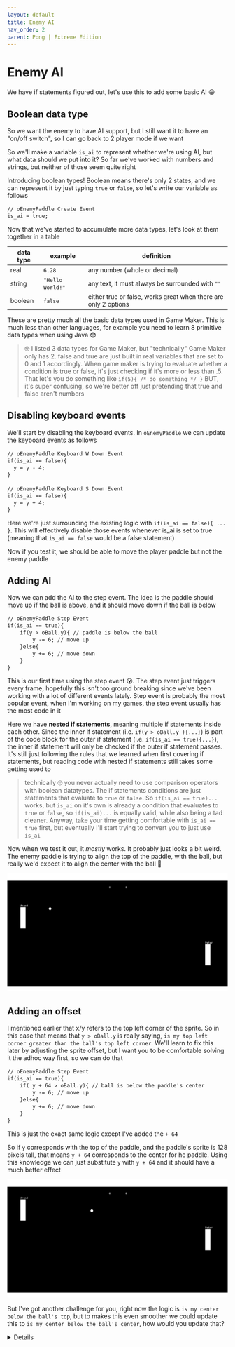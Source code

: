 ```yaml
---
layout: default
title: Enemy AI
nav_order: 2
parent: Pong | Extreme Edition
---
```


# Enemy AI

We have if statements figured out, let's use this to add some basic AI 😁

## Boolean data type

So we want the enemy to have AI support, but I still want it to have an "on/off switch", so I can go back to 2 player mode if we want

So we'll make a variable ``is_ai`` to represent whether we're using AI, but what data should we put into it? So far we've worked with numbers and strings, but neither of those seem quite right

Introducing boolean types! Boolean means there's only 2 states, and we can represent it by just typing ``true`` or ``false``, so let's write our variable as follows

```
// oEnemyPaddle Create Event
is_ai = true;
```

Now that we've started to accumulate more data types, let's look at them together in a table

| data type | example | definition |
| --- | --- | --- |
| real | ``6.28`` | any number (whole or decimal) |
| string | ``"Hello World!"`` | any text, it must always be surrounded with ``""`` |
| boolean | ``false`` | either true or false, works great when there are only 2 options |

These are pretty much all the basic data types used in Game Maker. This is much less than other languages, for example you need to learn 8 primitive data types when using Java 😨

> 🤓 I listed 3 data types for Game Maker, but "technically" Game Maker only has 2. false and true are just built in real variables that are set to 0 and 1 accordingly. When game maker is trying to evaluate whether a condition is true or false, it's just checking if it's more or less than .5. That let's you do something like ``if(5){ /* do something */ }`` BUT, it's super confusing, so we're better off just pretending that true and false aren't numbers

## Disabling keyboard events

We'll start by disabling the keyboard events. In ``oEnemyPaddle`` we can update the keyboard events as follows

```
// oEnemyPaddle Keyboard W Down Event
if(is_ai == false){
  y = y - 4;
}

// oEnemyPaddle Keyboard S Down Event
if(is_ai == false){
  y = y + 4;
}
```

Here we're just surrounding the existing logic with ``if(is_ai == false){ ... }``. This will effectively disable those events whenever is_ai is set to true (meaning that ``is_ai == false`` would be a false statement)

Now if you test it, we should be able to move the player paddle but not the enemy paddle

## Adding AI

Now we can add the AI to the step event. The idea is the paddle should move up if the ball is above, and it should move down if the ball is below

```
// oEnemyPaddle Step Event
if(is_ai == true){
	if(y > oBall.y){ // paddle is below the ball
		y -= 6; // move up
	}else{
		y += 6; // move down
	}
}
```

This is our first time using the step event 😮. The step event just triggers every frame, hopefully this isn't too ground breaking since we've been working with a lot of different events lately. Step event is probably the most popular event, when I'm working on my games, the step event usually has the most code in it

Here we have **nested if statements**, meaning multiple if statements inside each other. Since the inner  if statement (i.e. ``if(y > oBall.y ){...}``) is part of the code block for the outer if statement (i.e. ``if(is_ai == true){...}``), the inner if statement will only be checked if the outer if statement passes. It's still just following the rules that we learned when first covering if statements, but reading code with nested if statements still takes some getting used to

> technically 🤓 you never actually need to use comparison operators with boolean datatypes. The if statements conditions are just statements that evaluate to ``true`` or ``false``. So ``if(is_ai == true)...`` works, but ``is_ai`` on it's own is already a condition that evaluates to ``true`` or ``false``, so ``if(is_ai)...`` is equally valid, while also being a tad cleaner. Anyway, take your time getting comfortable with ``is_ai == true`` first, but eventually I'll start trying to convert you to just use ``is_ai``

Now when we test it out, it *mostly* works. It probably just looks a bit weird. The enemy paddle is trying to align the top of the paddle, with the ball, but really we'd expect it to align the center with the ball 🤔

![](../../images/pong/ai_top_align.gif)

## Adding an offset

I mentioned earlier that x/y refers to the top left corner of the sprite. So in this case that means that ``y > oBall.y`` is really saying, ``is my top left corner greater than the ball's top left corner``. We'll learn to fix this later by adjusting the sprite offset, but I want you to be comfortable solving it the adhoc way first, so we can do that

```
// oEnemyPaddle Step Event
if(is_ai == true){
	if( y + 64 > oBall.y){ // ball is below the paddle's center
		y -= 6; // move up
	}else{
		y += 6; // move down
	}
}
```

This is just the exact same logic except I've added the ``+ 64``

So if ``y`` corresponds with the top of the paddle, and the paddle's sprite is 128 pixels tall, that means ``y + 64`` corresponds to the center for he paddle. Using this knowledge we can just substitute ``y`` with ``y + 64`` and it should have a much better effect

![](../../images/pong/ai_center_align.gif)

But I've got another challenge for you, right now the logic is ``is my center below the ball's top``, but to makes this even smoother we could update this to ``is my center below the ball's center``, how would you update that?

<details data-summary="Update the AI to use the balls center" markdown="1">

The ball's sprite is 16 pixels tall, so the ball's center is ``oBall.y + 8``

```
// oEnemyPaddle Step Event
if(is_ai == true){
	if( y + 64 > oBall.y + 8){ // ball is below the paddle's center
		y -= 6; // move up
	}else{
		y += 6; // move down
	}
}
```

> technically 🤓, as a former Amazon software engineer, if I was reviewing this code I'd complain about **magic numbers**. When working in teams, it's important that code is intuitive, and if someone's not familiar with your code they'd be confused at all the random numbers (64? 8? 6? what do all these mean 😭). To avoid this we can make better use of variables. We could store 6 in an ``ai_speed`` variable, and maybe do ``sprite_height/2`` instead of ``64`` (you don't know that variable yet, but we'll use it more soon).  That way it's clear that the logic represents half the sprite's height. Similarly we can do ``oBall.sprite_height/2`` instead of ``8``. We'll get to all this later, I'm just giving you a little taste 😉

</details>
